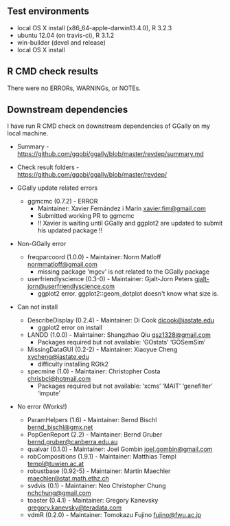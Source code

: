 ## Test environments
* local OS X install (x86_64-apple-darwin13.4.0), R 3.2.3
* ubuntu 12.04 (on travis-ci), R 3.1.2
* win-builder (devel and release)
* local OS X install

## R CMD check results
There were no ERRORs, WARNINGs, or NOTEs.

## Downstream dependencies
I have run R CMD check on downstream dependencies of GGally on my local machine.
* Summary - https://github.com/ggobi/ggally/blob/master/revdep/summary.md
* Check result folders - https://github.com/ggobi/ggally/blob/master/revdep/


* GGally update related errors
  * ggmcmc (0.7.2) - ERROR
    * Maintainer: Xavier Fernández i Marín <xavier.fim@gmail.com>  
    * Submitted working PR to ggmcmc
    * !! Xavier is waiting until GGally and ggplot2 are updated to submit his updated package !!

* Non-GGally error
  * freqparcoord (1.0.0) - Maintainer: Norm Matloff <normmatloff@gmail.com>
    * missing package 'mgcv' is not related to the GGally package
  * userfriendlyscience (0.3-0) - Maintainer: Gjalt-Jorn Peters <gjalt-jorn@userfriendlyscience.com>
    * ggplot2 error. ggplot2::geom_dotplot doesn't know what size is.

* Can not install
  * DescribeDisplay (0.2.4) - Maintainer: Di Cook <dicook@iastate.edu>
    * ggplot2 error on install
  * LANDD (1.0.0) - Maintainer: Shangzhao Qiu <qsz1328@gmail.com>
    * Packages required but not available: ‘GOstats’ ‘GOSemSim’
  * MissingDataGUI (0.2-2) - Maintainer: Xiaoyue Cheng <xycheng@iastate.edu>
    * difficulty installing RGtk2
  * specmine (1.0) - Maintainer: Christopher Costa <chrisbcl@hotmail.com>
    * Packages required but not available: ‘xcms’ ‘MAIT’ ‘genefilter’ ‘impute’

* No error (Works!)
  * ParamHelpers (1.6) - Maintainer: Bernd Bischl <bernd_bischl@gmx.net>  
  * PopGenReport (2.2) - Maintainer: Bernd Gruber <bernd.gruber@canberra.edu.au>
  * qualvar (0.1.0) - Maintainer: Joel Gombin <joel.gombin@gmail.com>
  * robCompositions (1.9.1) - Maintainer: Matthias Templ <templ@tuwien.ac.at>
  * robustbase (0.92-5) - Maintainer: Martin Maechler <maechler@stat.math.ethz.ch>
  * svdvis (0.1) - Maintainer: Neo Christopher Chung <nchchung@gmail.com>
  * toaster (0.4.1) - Maintainer: Gregory Kanevsky <gregory.kanevsky@teradata.com>  
  * vdmR (0.2.0) - Maintainer: Tomokazu Fujino <fujino@fwu.ac.jp>
